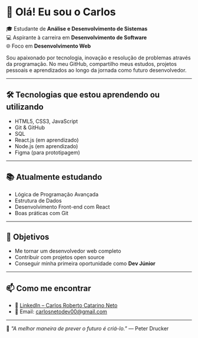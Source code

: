 # 👋 Olá! Eu sou o Carlos

🎓 Estudante de **Análise e Desenvolvimento de Sistemas**  
💻 Aspirante à carreira em **Desenvolvimento de Software**  
🌐 Foco em **Desenvolvimento Web**

Sou apaixonado por tecnologia, inovação e resolução de problemas através da programação. No meu GitHub, compartilho meus estudos, projetos pessoais e aprendizados ao longo da jornada como futuro desenvolvedor.

---

## 🛠️ Tecnologias que estou aprendendo ou utilizando

- HTML5, CSS3, JavaScript
- Git & GitHub
- SQL
- React.js (em aprendizado)
- Node.js (em aprendizado)
- Figma (para prototipagem)

---

## 📚 Atualmente estudando

- Lógica de Programação Avançada
- Estrutura de Dados
- Desenvolvimento Front-end com React
- Boas práticas com Git

---

## 🎯 Objetivos

- Me tornar um desenvolvedor web completo
- Contribuir com projetos open source
- Conseguir minha primeira oportunidade como **Dev Júnior**

---

## 📫 Como me encontrar

- 🔗 [LinkedIn – Carlos Roberto Catarino Neto](https://www.linkedin.com/in/carlos-roberto-catarino-neto-863410210/)
- 📧 Email: carlosnetodev00@gmail.com

---

🧠 *"A melhor maneira de prever o futuro é criá-lo."* — Peter Drucker
